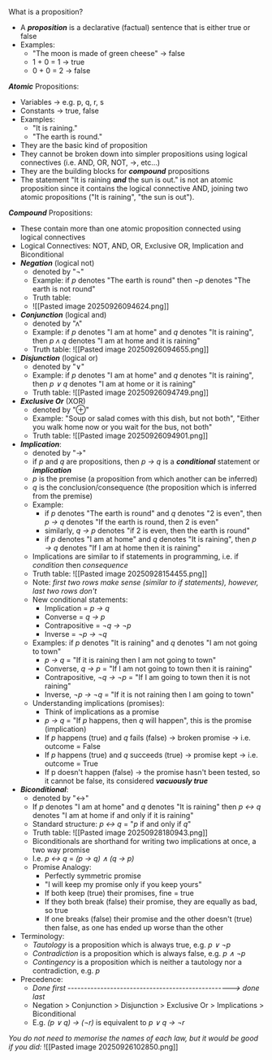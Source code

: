What is a proposition?
 - A ***proposition*** is a declarative (factual) sentence that is either true or false
 - Examples:
	 - "The moon is made of green cheese" -> false
	 - 1 + 0 = 1 -> true
	 - 0 + 0 = 2 -> false


***Atomic*** Propositions:
 - Variables -> e.g. p, q, r, s
 - Constants -> true, false
 - Examples:
	 - "It is raining."
	 - "The earth is round."
 - They are the basic kind of proposition
 - They cannot be broken down into simpler propositions using logical connectives (i.e. AND, OR, NOT, →, etc...)
 - They are the building blocks for ***compound*** propositions
 - The statement "It is raining ***and*** the sun is out." is not an atomic proposition since it contains the logical connective AND, joining two atomic propositions ("It is raining", "the sun is out").


***Compound*** Propositions:
 - These contain more than one atomic proposition connected using logical connectives
 - Logical Connectives: NOT, AND, OR, Exclusive OR, Implication and Biconditional
 - ***Negation*** (logical not)
	 - denoted by "¬"
	 - Example: if *p* denotes "The earth is round" then *¬p* denotes "The earth is not round"
	 - Truth table:
	 - ![[Pasted image 20250926094624.png]]
 - ***Conjunction*** (logical and)
	 - denoted by "ʌ"
	 - Example: if *p* denotes "I am at home" and *q* denotes "It is raining", then *p ʌ q* denotes "I am at home and it is raining"
	 - Truth table: ![[Pasted image 20250926094655.png]]
 - ***Disjunction*** (logical or)
	 - denoted by "∨"
	 - Example: if *p* denotes "I am at home" and *q* denotes "It is raining", then *p ∨ q* denotes "I am at home or it is raining"
	 - Truth table: ![[Pasted image 20250926094749.png]]
 - ***Exclusive Or*** (XOR)
	 - denoted by "⊕"
	 - Example: "Soup or salad comes with this dish, but not both", "Either you walk home now or you wait for the bus, not both"
	 - Truth table: ![[Pasted image 20250926094901.png]]
 - ***Implication***:
	 - denoted by "→"
	 - if *p* and *q* are propositions, then *p → q* is a ***conditional*** statement or ***implication***
	 - *p* is the premise (a proposition from which another can be inferred)
	 - *q* is the conclusion/consequence (the proposition which is inferred from the premise)
	 - Example:
		 - if *p* denotes "The earth is round" and *q* denotes "2 is even", then *p → q* denotes "If the earth is round, then 2 is even"
		 - similarly, *q → p* denotes "if 2 is even, then the earth is round"
		 - if *p* denotes "I am at home" and *q* denotes "It is raining", then *p → q* denotes "If I am at home then it is raining"
	 - Implications are similar to if statements in programming, i.e. if *condition* then *consequence*
	 - Truth table: ![[Pasted image 20250928154455.png]]
	 - Note: *first two rows make sense (similar to if statements), however, last two rows don't*
	 - New conditional statements:
		 - Implication = *p → q*
		 - Converse = *q → p*
		 - Contrapositive = *¬q → ¬p*
		 - Inverse = *¬p → ¬q*
	 - Examples: if *p* denotes "It is raining" and *q* denotes "I am not going to town"
		 - *p → q* = "If it is raining then I am not going to town"
		 - Converse, *q → p* = "If I am not going to town then it is raining"
		 - Contrapositive, *¬q → ¬p* = "If I am going to town then it is not raining"
		 - Inverse, *¬p → ¬q* = "If it is not raining then I am going to town"
	 - Understanding implications (promises):
		 - Think of implications as a promise
		 - *p → q* = "If *p* happens, then *q* will happen", this is the promise (implication)
		 - If *p* happens (true) and *q* fails (false) -> broken promise -> i.e. outcome = False
		 - If *p* happens (true) and *q* succeeds (true) -> promise kept -> i.e. outcome = True
		 - If p doesn't happen (false) -> the promise hasn't been tested, so it cannot be false, its considered ***vacuously true***
 - ***Biconditional***:
	 - denoted by "↔"
	 - If *p* denotes "I am at home" and *q* denotes "It is raining" then *p ↔ q* denotes "I am at home if and only if it is raining"
	 - Standard structure: *p ↔ q* = "*p* if and only if *q*"
	 - Truth table: ![[Pasted image 20250928180943.png]]
	 - Biconditionals are shorthand for writing two implications at once, a two way promise
	 - I.e. *p ↔ q* = *(p → q) ∧ (q → p)*
	 - Promise Analogy:
		 - Perfectly symmetric promise
		 - "I will keep my promise only if you keep yours"
		 - If both keep (true) their promises, fine = true
		 - If they both break (false) their promise, they are equally as bad, so true
		 - If one breaks (false) their promise and the other doesn't (true) then false, as one has ended up worse than the other
 - Terminology:
	 - *Tautology* is a proposition which is always true, e.g. *p ∨ ¬p*
	 - *Contradiction* is a proposition which is always false, e.g. *p ∧ ¬p*
	 - *Contingency* is a proposition which is neither a tautology nor a contradiction, e.g. *p*
 - Precedence:
	 - *Done first --------------------------------------------------> done last*
	 - Negation > Conjunction > Disjunction > Exclusive Or > Implications > Biconditional
	 - E.g. *(p ∨ q) → (¬r)* is equivalent to *p ∨ q → ¬r*


*You do not need to memorise the names of each law, but it would be good if you did:*
![[Pasted image 20250926102850.png]]